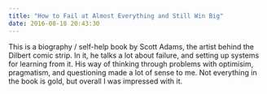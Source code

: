 ```yaml
---
title: "How to Fail at Almost Everything and Still Win Big"
date: 2016-08-18 20:43:30
---
```


This is a biography / self-help book by Scott Adams, the artist behind the Dilbert comic strip. In it, he talks a lot about failure, and setting up systems for learning from it. His way of thinking through problems with optimisim, pragmatism, and questioning made a lot of sense to me. Not everything in the book is gold, but overall I was impressed with it.
